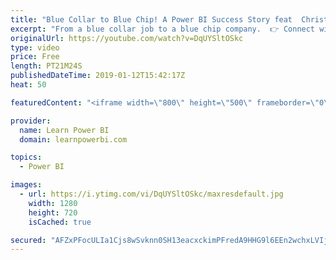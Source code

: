 ```yaml
---
title: "Blue Collar to Blue Chip! A Power BI Success Story feat  Christian Osborn"
excerpt: "From a blue collar job to a blue chip company.  👉 Connect with Christian: https://www.linkedin.com/in/christianosborn/ 👉 Join the LearnPowerBI Family: https://web.learnpowerbi.com/waitlist-invite/ 👉6-Figures Power BI Professional Program: https://web.learnpowerbi.com/6-figures-interested/  👉 FREE"
originalUrl: https://youtube.com/watch?v=DqUYSltOSkc
type: video
price: Free
length: PT21M24S
publishedDateTime: 2019-01-12T15:42:17Z
heat: 50

featuredContent: "<iframe width=\"800\" height=\"500\" frameborder=\"0\" src=\"https://www.youtube.com/embed/DqUYSltOSkc\" allow=\"accelerometer; autoplay; encrypted-media; gyroscope; picture-in-picture\" allowfullscreen></iframe>"

provider:
  name: Learn Power BI
  domain: learnpowerbi.com

topics:
  - Power BI

images:
  - url: https://i.ytimg.com/vi/DqUYSltOSkc/maxresdefault.jpg
    width: 1280
    height: 720
    isCached: true

secured: "AFZxPFocULIa1Cjs8wSvknn0SH13eacxckimPFredA9HHG9l6EEn2wchxLVIjVHlYTvwD2Ooy2P/Ys39XBX+Tp7DA6RmjQejpoJXuZpQ1X3kbediiQ4L1o0d6FMDWq0uet56JjnXMg7kg/AhlfmjVT6l2+YJsRMN4MxLxw5UQRy3vYdM+ZXfBcD+DMKIr/XNkwj55D0HxAxuCTDzr08tHW6vQJcfqgolyqMjcs8whSXSye1gPfZeJpDLKONDfgOMtTfrRjT68uX5TN1lLHUK4cFUHhmqWDbgOvk64U/E8N8kNcRg7Ya3Nifp/TOWNKkFJnC3yW7XICAEZvBaO63tVk8r5ytfUGF+NWOw2r5y3yePiD+de4T0qAcdkmKCPybuzkMWiSe4AmuqvFWOHvIZLId3if29cHFd1CB+sj6A8v0=;c8+tN6kaLW/OxZqHmJVA/g=="
---
```


